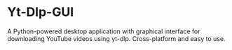 # Yt-Dlp-GUI
A Python-powered desktop application with graphical interface for downloading YouTube videos using yt-dlp. Cross-platform and easy to use.
